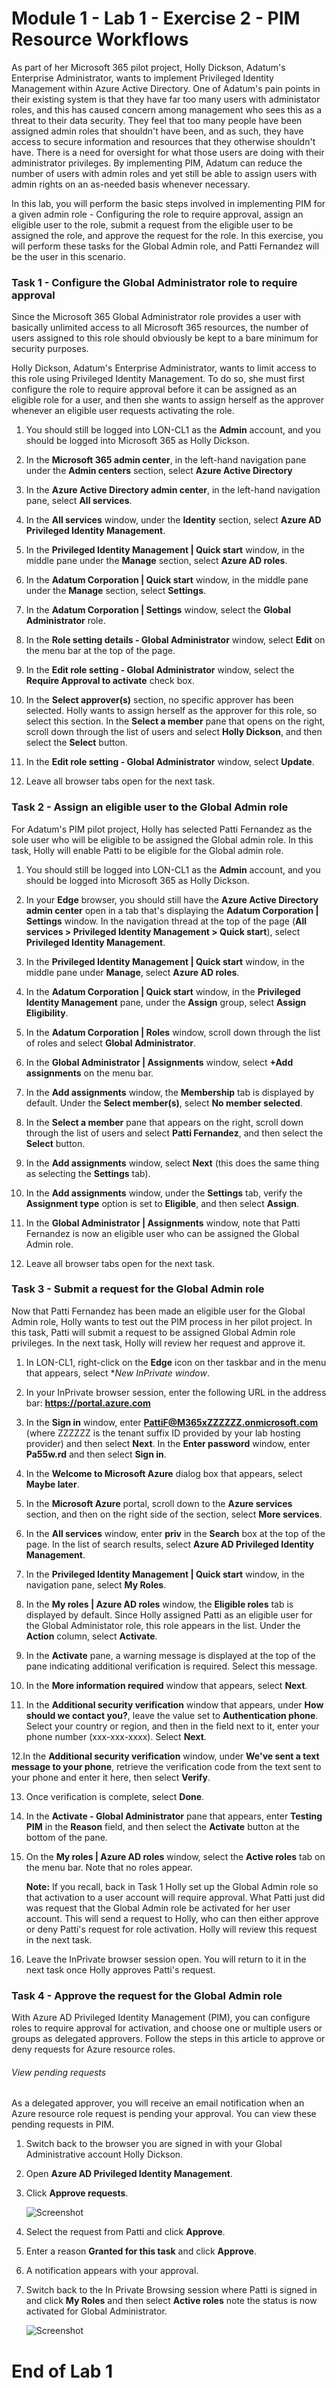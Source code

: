 # Module 1 - Lab 1 - Exercise 2 - PIM Resource Workflows

As part of her Microsoft 365 pilot project, Holly Dickson, Adatum's Enterprise Administrator, wants to implement Privileged Identity Management within Azure Active Directory. One of Adatum's pain points in their existing system is that they have far too many users with administator roles, and this has caused concern among management who sees this as a threat to their data security. They feel that too many people have been assigned admin roles that shouldn't have been, and as such, they have access to secure information and resources that they otherwise shouldn't have. There is a need for oversight for what those users are doing with their administrator privileges. By implementing PIM, Adatum can reduce the number of users with admin roles and yet still be able to assign users with admin rights on an as-needed basis whenever necessary.

In this lab, you will perform the basic steps involved in implementing PIM for a given admin role - Configuring the role to require approval, assign an eligible user to the role, submit a request from the eligible user to be assigned the role, and approve the request for the role. In this exercise, you will perform these tasks for the Global Admin role, and Patti Fernandez will be the user in this scenario.


### Task 1 - Configure the Global Administrator role to require approval
Since the Microsoft 365 Global Administrator role provides a user with basically unlimited access to all Microsoft 365 resources, the number of users assigned to this role should obviously be kept to a bare minimum for security purposes. 

Holly Dickson, Adatum's Enterprise Administrator, wants to limit access to this role using Privileged Identity Management. To do so, she must first configure the role to require approval before it can be assigned as an eligible role for a user, and then she wants to assign herself as the approver whenever an eligible user requests activating the role.

1. You should still be logged into LON-CL1 as the **Admin** account, and you should be logged into Microsoft 365 as Holly Dickson.

2. In the **Microsoft 365 admin center**, in the left-hand navigation pane under the **Admin centers** section, select **Azure Active Directory**

3. In the **Azure Active Directory admin center**, in the left-hand navigation pane, select **All services**.

4. In the **All services** window, under the **Identity** section, select **Azure AD Privileged Identity Management**.

5. In the **Privileged Identity Management | Quick start** window, in the middle pane under the **Manage** section, select **Azure AD roles**.

6. In the **Adatum Corporation | Quick start** window, in the middle pane under the **Manage** section, select **Settings**. 

7. In the **Adatum Corporation | Settings** window, select the **Global Administrator** role.

8. In the **Role setting details -  Global Administrator** window, select **Edit** on the menu bar at the top of the page.

9. In the **Edit role setting - Global Administrator** window, select the **Require Approval to activate** check box. 

10. In the **Select approver(s)** section, no specific approver has been selected. Holly wants to assign herself as the approver for this role, so select this section. In the **Select a member** pane that opens on the right, scroll down through the list of users and select **Holly Dickson**, and then select the **Select** button.

11. In the **Edit role setting - Global Administrator** window, select **Update**.

12. Leave all browser tabs open for the next task.


### Task 2 - Assign an eligible user to the Global Admin role
For Adatum's PIM pilot project, Holly has selected Patti Fernandez as the sole user who will be eligible to be assigned the Global admin role. In this task, Holly will enable Patti to be eligible for the Global admin role.

1. You should still be logged into LON-CL1 as the **Admin** account, and you should be logged into Microsoft 365 as Holly Dickson.

2. In your **Edge** browser, you should still have the **Azure Active Directory admin center** open in a tab that's displaying the **Adatum Corporation | Settings** window. In the navigation thread at the top of the page (**All services > Privileged Identity Management > Quick start**), select **Privileged Identity Management**.

3. In the **Privileged Identity Management | Quick start** window, in the middle pane under **Manage**, select **Azure AD roles**.

4. In the **Adatum Corporation | Quick start** window, in the **Privileged Identity Management** pane, under the **Assign** group, select **Assign Eligibility**.

5. In the **Adatum Corporation | Roles** window, scroll down through the list of roles and select **Global Administrator**.

6. In the **Global Administrator | Assignments** window, select **+Add assignments** on the menu bar. 

7. In the **Add assignments** window, the **Membership** tab is displayed by default. Under the **Select member(s)**, select **No member selected**.

8. In the **Select a member** pane that appears on the right, scroll down through the list of users and select **Patti Fernandez**, and then select the **Select** button.

9. In the **Add assignments** window, select **Next** (this does the same thing as selecting the **Settings** tab). 

10. In the **Add assignments** window, under the **Settings** tab, verify the **Assignment type** option is set to **Eligible**, and then select **Assign**. 

11. In the **Global Administrator | Assignments** window, note that Patti Fernandez is now an eligible user who can be assigned the Global Admin role.

12. Leave all browser tabs open for the next task.


### Task 3 - Submit a request for the Global Admin role
Now that Patti Fernandez has been made an eligible user for the Global Admin role, Holly wants to test out the PIM process in her pilot project. In this task, Patti will submit a request to be assigned Global Admin role privileges. In the next task, Holly will review her request and approve it.

1.  In LON-CL1, right-click on the **Edge** icon on ther taskbar and in the menu that appears, select **New InPrivate window*. 

2. In your InPrivate browser session, enter the following URL in the address bar: **https://portal.azure.com**

3. In the **Sign in** window, enter **PattiF@M365xZZZZZZ.onmicrosoft.com** (where ZZZZZZ is the tenant suffix ID provided by your lab hosting provider) and then select **Next**. In the **Enter password** window, enter **Pa55w.rd** and then select **Sign in**.

4. In the **Welcome to Microsoft Azure** dialog box that appears, select **Maybe later**.

5. In the **Microsoft Azure** portal, scroll down to the **Azure services** section, and then on the right side of the section, select **More services**.

6. In the **All services** window, enter **priv** in the **Search** box at the top of the page. In the list of search results, select **Azure AD Privileged Identity Management**.

7. In the **Privileged Identity Management | Quick start** window, in the navigation pane, select **My Roles**.

8. In the **My roles | Azure AD roles** window, the **Eligible roles** tab is displayed by default. Since Holly assigned Patti as an eligible user for the Global Administator role, this role appears in the list. Under the **Action** column, select **Activate**.

9. In the **Activate** pane, a warning message is displayed at the top of the pane indicating additional verification is required. Select this message.

10. In the **More information required** window that appears, select **Next**. 

11. In the **Additional security verification** window that appears, under **How should we contact you?**, leave the value set to **Authentication phone**. Select your country or region, and then in the field next to it, enter your phone number (xxx-xxx-xxxx). Select **Next**.

12.In the **Additional security verification** window, under **We've sent a text message to your phone**, retrieve the verification code from the text sent to your phone and enter it here, then select **Verify**.

13. Once verification is complete, select **Done**.

14. In the **Activate - Global Administrator** pane that appears, enter **Testing PIM** in the **Reason** field, and then select the **Activate** button at the bottom of the pane.

15. On the **My roles | Azure AD roles** window, select the **Active roles** tab on the menu bar. Note that no roles appear. <br/>

     **Note:** If you recall, back in Task 1 Holly set up the Global Admin role so that activation to a user account will require approval. What Patti just did was request that the Global Admin role be activated for her user account. This will send a request to Holly, who can then either approve or deny Patti's request for role activation. Holly will review this request in the next task.

16. Leave the InPrivate browser session open. You will return to it in the next task once Holly approves Patti's request.


### Task 4 -  Approve the request for the Global Admin role

With Azure AD Privileged Identity Management (PIM), you can configure roles to require approval for activation, and choose one or multiple users or groups as delegated approvers. Follow the steps in this article to approve or deny requests for Azure resource roles.


###### View pending requests


As a delegated approver, you will receive an email notification when an Azure resource role request is pending your approval. You can view these pending requests in PIM.


1.  Switch back to the browser you are signed in with your Global Administrative account Holly Dickson.

1.  Open **Azure AD Privileged Identity Management**.

1.  Click **Approve requests**.

     ![Screenshot](../Media/fbc2f18d-f5a2-4139-b92d-7c19311aec1c.png)

1.  Select the request from Patti and click **Approve**.

1.  Enter a reason **Granted for this task** and click **Approve**.

1.  A notification appears with your approval.

1.  Switch back to the In Private Browsing session where Patti is signed in and click **My Roles** and then select **Active roles** note the status is now activated for Global Administrator.

     ![Screenshot](../Media/fe734263-57c8-4cc9-b79f-848d7d4f9488.png)


# End of Lab 1
